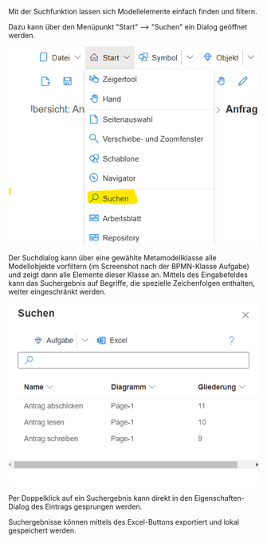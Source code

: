 Mit der Suchfunktion lassen sich Modellelemente einfach finden und filtern.

Dazu kann über den Menüpunkt "Start" --> "Suchen" ein Dialog geöffnet werden.

![SucheMenü](./images/Suche_Menue.png)

Der Suchdialog kann über eine gewählte Metamodellklasse alle Modellobjekte vorfiltern (im Screenshot nach der BPMN-Klasse Aufgabe) und zeigt dann alle Elemente dieser Klasse an. Mittels des Eingabefeldes kann das Suchergebnis auf Begriffe, die spezielle Zeichenfolgen enthalten, weiter eingeschränkt werden.

![SucheDialog](./images/Suche_Dialog.png)

Per Doppelklick auf ein Suchergebnis kann direkt in den Eigenschaften-Dialog des Eintrags gesprungen werden.

Suchergebnisse können mittels des Excel-Buttons exportiert und lokal gespeichert werden.
